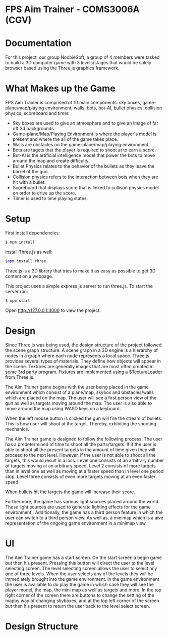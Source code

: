 # FPS Aim Trainer - COMS3006A (CGV)

# Documentation 

For this project, our group NoobieSoft, a group of 4 members were tasked to build a 3D computer game with 3 levels/stages that would be solely browser based using the Three.js graphics framework.

# What Makes up the Game

FPS Aim Trainer is comprised of 10 main components: sky boxes, game-plane/map/playing environment, walls, bots, bot-AI, bullet physics, collision physics, scoreboard and timer.

* Sky boxes are used to give an atmosphere and to give an image of far off 3d backgrounds.
* Game-plane/Map/Playing Environment is where the player's model is present and where the all of the game takes place.
* Walls are obstacles on the game-plane/map/playing environment.
* Bots are tagets that the player is required to shoot at to earn a score.
* Bot-AI is the artificial intelligence model that power the bots to move around the map and create difficulty.
* Bullet Physics relates to the behavior of the bullets as they leave the barrel of the gun.
* Collision physics refers to the interaction between bots when they are hit with a bullet.
* Scoreboard that displays score that is linked to collison physics model on order to drive up the score.
* Timer is used to time playing states.

# Setup

First install dependencies:
```bash
$ npm install
```
Install Three.js as well:
```bash
$npm install three
```
Three.js is a 3D library that tries to make it as easy as possible to get 3D content on a webpage.

This project uses a simple express.js server to run three.js. To start the server run:
```bash
$ npm start
```
Open http://127.0.0.1:3000 to view the project. 

# Design

Since Three.js was being used, the design structure of the project followed the scene graph structure. A scene graph in a 3D engine is a hierarchy of nodes in a graph where each node represents a local space. 
Three.js provides several types of materials. They define how objects will appear in the scene. 
Textures are generally images that are most often created in some 3rd party program. Fixtures are implemented using a $TextureLoader from Three.js.


The Aim Trainer game begins with the user being placed in the game environment which consist of a plane/map, skybox and obstacles/walls which are placed on the map. The user will see a first person view of the gun as well as targets moving around the map. The user is also able to move around the map using WASD keys on a keyboard.

When the left mouse button is clicked the gun will fire the stream of bullets. This is how user will shoot at the target. Thereby, exhibiting the shooting mechanics.

The Aim Trainer game is designed to follow the following process. The user has a predetermined of time to shoot all the parts/targets. If if the user is able to shoot all the present targets in the amount of time given they will proceed to the next level. However, if the user is not able to shoot all the targets, this would result in a loss. Level one consists of an arbitrary number of targets moving at an arbitrary speed. Level 2 consists of more targets than in level one as well as moving at a faster speed than in level one period stop. Level three consists of even more targets moving at an even faster speed. 

When bullets hit the targets the game will increase their score.

Furthermore, the game has various light sources placed around the world. These light sources are used to generate lighting effects for the game environment . Additionally, the game has a third person feature in which the user can switch to a third person view. As well as, a minimap which is a aive representation of the ongoing game environment in a minimap view.

# UI

The Aim Trainer game has a start screen. On the start screen a begin game but then his present. Pressing this button will direct the user to the level selecting screen. The level selecting screen allows the user to select any one of three levels. When the user selects any of the levels they will be immediately brought into the game environment. In the game environment the user is available to do play the game in which case they will see the player model, the map, the mini map as well as targets and more. In the top right corner of the screen there are buttons to change the setting of the mapby way of changing skyboxes, and at the top left corner of the screen but then his present to return the user back to the level select screen.

# Design Structure 













